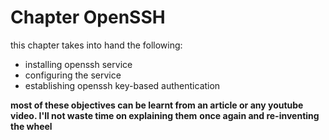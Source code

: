 <h1> Chapter OpenSSH </h1>


this chapter takes into hand the following:
- installing openssh service
- configuring the service 
- establishing openssh key-based authentication


**most of these objectives can be learnt from an article or any youtube video. I'll not waste time on explaining them**
**once again and re-inventing the wheel**
